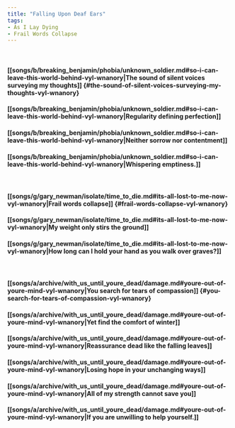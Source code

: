 ```yaml
---
title: "Falling Upon Deaf Ears"
tags:
- As I Lay Dying
- Frail Words Collapse
---
```

&nbsp;
#### [[songs/b/breaking_benjamin/phobia/unknown_soldier.md#so-i-can-leave-this-world-behind-vyl-wnanory|The sound of silent voices surveying my thoughts]] {#the-sound-of-silent-voices-surveying-my-thoughts-vyl-wnanory}
#### [[songs/b/breaking_benjamin/phobia/unknown_soldier.md#so-i-can-leave-this-world-behind-vyl-wnanory|Regularity defining perfection]]
#### [[songs/b/breaking_benjamin/phobia/unknown_soldier.md#so-i-can-leave-this-world-behind-vyl-wnanory|Neither sorrow nor contentment]]
#### [[songs/b/breaking_benjamin/phobia/unknown_soldier.md#so-i-can-leave-this-world-behind-vyl-wnanory|Whispering emptiness.]]
&nbsp;
#### [[songs/g/gary_newman/isolate/time_to_die.md#its-all-lost-to-me-now-vyl-wnanory|Frail words collapse]] {#frail-words-collapse-vyl-wnanory}
#### [[songs/g/gary_newman/isolate/time_to_die.md#its-all-lost-to-me-now-vyl-wnanory|My weight only stirs the ground]]
#### [[songs/g/gary_newman/isolate/time_to_die.md#its-all-lost-to-me-now-vyl-wnanory|How long can I hold your hand as you walk over graves?]]
&nbsp;
#### [[songs/a/archive/with_us_until_youre_dead/damage.md#youre-out-of-youre-mind-vyl-wnanory|You search for tears of compassion]] {#you-search-for-tears-of-compassion-vyl-wnanory}
#### [[songs/a/archive/with_us_until_youre_dead/damage.md#youre-out-of-youre-mind-vyl-wnanory|Yet find the comfort of winter]]
#### [[songs/a/archive/with_us_until_youre_dead/damage.md#youre-out-of-youre-mind-vyl-wnanory|Reassurance dead like the falling leaves]]
#### [[songs/a/archive/with_us_until_youre_dead/damage.md#youre-out-of-youre-mind-vyl-wnanory|Losing hope in your unchanging ways]]
#### [[songs/a/archive/with_us_until_youre_dead/damage.md#youre-out-of-youre-mind-vyl-wnanory|All of my strength cannot save you]]
#### [[songs/a/archive/with_us_until_youre_dead/damage.md#youre-out-of-youre-mind-vyl-wnanory|If you are unwilling to help yourself.]]

